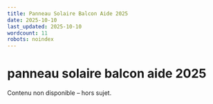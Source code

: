 ```yaml
---
title: Panneau Solaire Balcon Aide 2025
date: 2025-10-10
last_updated: 2025-10-10
wordcount: 11
robots: noindex
---
```


# panneau solaire balcon aide 2025

Contenu non disponible – hors sujet.